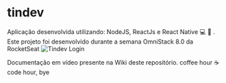 # tindev
Aplicação desenvolvida utilizando: NodeJS, ReactJs e React Native :computer: :iphone: . Este projeto foi desenvolvido durante a semana OmniStack 8.0 da RocketSeat
![Tindev Login](/img/)

Documentação em vídeo presente na Wiki deste repositório. coffee hour :coffee: code hour, bye
